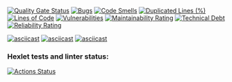 [![Quality Gate Status](https://sonarcloud.io/api/project_badges/measure?project=eager94_php-project-45&metric=alert_status)](https://sonarcloud.io/summary/new_code?id=eager94_php-project-45)
[![Bugs](https://sonarcloud.io/api/project_badges/measure?project=eager94_php-project-45&metric=bugs)](https://sonarcloud.io/summary/new_code?id=eager94_php-project-45)
[![Code Smells](https://sonarcloud.io/api/project_badges/measure?project=eager94_php-project-45&metric=code_smells)](https://sonarcloud.io/summary/new_code?id=eager94_php-project-45)
[![Duplicated Lines (%)](https://sonarcloud.io/api/project_badges/measure?project=eager94_php-project-45&metric=duplicated_lines_density)](https://sonarcloud.io/summary/new_code?id=eager94_php-project-45)
[![Lines of Code](https://sonarcloud.io/api/project_badges/measure?project=eager94_php-project-45&metric=ncloc)](https://sonarcloud.io/summary/new_code?id=eager94_php-project-45)
[![Vulnerabilities](https://sonarcloud.io/api/project_badges/measure?project=eager94_php-project-45&metric=vulnerabilities)](https://sonarcloud.io/summary/new_code?id=eager94_php-project-45)
[![Maintainability Rating](https://sonarcloud.io/api/project_badges/measure?project=eager94_php-project-45&metric=sqale_rating)](https://sonarcloud.io/summary/new_code?id=eager94_php-project-45)
[![Technical Debt](https://sonarcloud.io/api/project_badges/measure?project=eager94_php-project-45&metric=sqale_index)](https://sonarcloud.io/summary/new_code?id=eager94_php-project-45)
[![Reliability Rating](https://sonarcloud.io/api/project_badges/measure?project=eager94_php-project-45&metric=reliability_rating)](https://sonarcloud.io/summary/new_code?id=eager94_php-project-45)

[![asciicast](https://asciinema.org/a/751555.svg)](https://asciinema.org/a/751555)
[![asciicast](https://asciinema.org/a/751590.svg)](https://asciinema.org/a/751590)
[![asciicast](https://asciinema.org/a/751786.svg)](https://asciinema.org/a/751786)
### Hexlet tests and linter status:
[![Actions Status](https://github.com/eager94/php-project-45/actions/workflows/hexlet-check.yml/badge.svg)](https://github.com/eager94/php-project-45/actions)